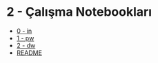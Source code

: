 # 2 - Çalışma Notebookları

<!--Index-->

- [0 - in](./2%20-%20%C3%87al%C4%B1%C5%9Fma%20Notebooklar%C4%B1/0%20-%20in.ipynb)
- [1 - pw](./2%20-%20%C3%87al%C4%B1%C5%9Fma%20Notebooklar%C4%B1/1%20-%20pw.ipynb)
- [2 - dw](./2%20-%20%C3%87al%C4%B1%C5%9Fma%20Notebooklar%C4%B1/2%20-%20dw.ipynb)
- [README](./2%20-%20%C3%87al%C4%B1%C5%9Fma%20Notebooklar%C4%B1/README.md)

<!--Index-->
